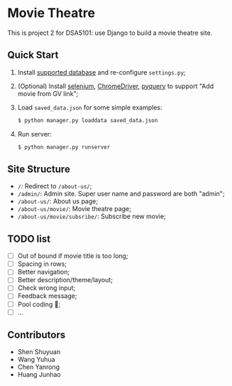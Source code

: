 # Movie Theatre

This is project 2 for DSA5101: use Django to build a movie theatre site.

## Quick Start

1.   Install [supported database](https://docs.djangoproject.com/en/4.1/topics/install/#database-installation) and re-configure `settings.py`;

2.   (Optional) Install [selenium](https://pypi.org/project/selenium/), [ChromeDriver](https://chromedriver.chromium.org/), [pyquery](https://pypi.org/project/pyquery/) to support "Add movie from GV link";

3.   Load `saved_data.json` for some simple examples:

     ```bash
     $ python manager.py loaddata saved_data.json
     ```

4.   Run server:

     ```bash
     $ python manager.py runserver
     ```

## Site Structure

-   `/`: Redirect to `/about-us/`;
-   `/admin/`: Admin site. Super user name and password are both "admin";
-   `/about-us/`: About us page;
-   `/about-us/movie/`: Movie theatre page;
-   `/about-us/movie/subsribe/`: Subscribe new movie;

## TODO list

-   [ ] Out of bound if movie title is too long;
-   [ ] Spacing in rows;
-   [ ] Better navigation;
-   [ ] Better description/theme/layout;
-   [ ] Check wrong input;
-   [ ] Feedback message;
-   [ ] Pool coding :smiling_face_with_tear:;
-   [ ] ...

## Contributors

-   Shen Shuyuan
-   Wang Yuhua
-   Chen Yanrong
-   Huang Junhao
